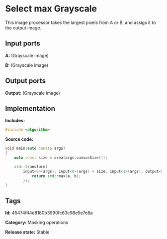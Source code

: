 # Select max Grayscale

This image processor takes the largest pixels from A or B, and assigs it to the output image.

## Input ports

__A:__ (Grayscale image)

__B:__ (Grayscale image)

## Output ports

__Output:__ (Grayscale image)

## Implementation

__Includes:__ 

```c++
#include <algorithm>
```

__Source code:__ 

```c++
void main(auto const& args)
{
	auto const size = area(args.canvasSize());

	std::transform(
	    input<0>(args), input<0>(args) + size, input<1>(args), output<0>(args), [](auto a, auto b) {
		    return std::max(a, b);
	    });
}
```

## Tags

__Id:__ 45474f44e8180b3990fc63c98e5e7e8a

__Category:__ Masking operations

__Release state:__ Stable